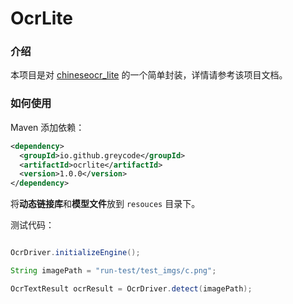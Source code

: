 # OcrLite

### 介绍

本项目是对 [chineseocr_lite](https://github.com/DayBreak-u/chineseocr_lite) 的一个简单封装，详情请参考该项目文档。

### 如何使用

Maven 添加依赖：

```xml
<dependency>
  <groupId>io.github.greycode</groupId>
  <artifactId>ocrlite</artifactId>
  <version>1.0.0</version>
</dependency>
```

将**动态链接库**和**模型文件**放到 ``resouces`` 目录下。

测试代码：

```java

OcrDriver.initializeEngine();

String imagePath = "run-test/test_imgs/c.png";

OcrTextResult ocrResult = OcrDriver.detect(imagePath);
```


